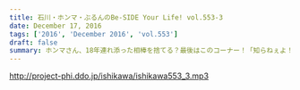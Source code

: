 ```yaml
---
title: 石川・ホンマ・ぶるんのBe-SIDE Your Life! vol.553-3
date: December 17, 2016
tags: ['2016', 'December 2016', 'vol.553']
draft: false
summary: ホンマさん、18年連れ添った相棒を捨てる？最後はこのコーナー！「知らねぇよ！人生相談」SAITO
---
```


http://project-phi.ddo.jp/ishikawa/ishikawa553_3.mp3